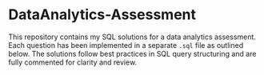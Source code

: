 # DataAnalytics-Assessment
This repository contains my SQL solutions for a data analytics assessment. Each question has been implemented in a separate `.sql` file as outlined below. The solutions follow best practices in SQL query structuring and are fully commented for clarity and review.
